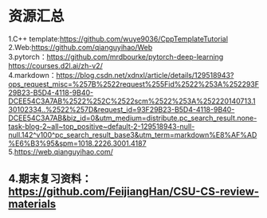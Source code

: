 资源汇总
=====
1.C++ template:https://github.com/wuye9036/CppTemplateTutorial<br>
2.Web:https://github.com/qianguyihao/Web<br>
3.pytorch：https://github.com/mrdbourke/pytorch-deep-learning<br>
          https://courses.d2l.ai/zh-v2/<br>
4.markdown：https://blog.csdn.net/xdnxl/article/details/129518943?ops_request_misc=%257B%2522request%255Fid%2522%253A%252293F29B23-B5D4-4118-9B40-DCEE54C3A7AB%2522%252C%2522scm%2522%253A%252220140713.130102334..%2522%257D&request_id=93F29B23-B5D4-4118-9B40-DCEE54C3A7AB&biz_id=0&utm_medium=distribute.pc_search_result.none-task-blog-2~all~top_positive~default-2-129518943-null-null.142^v100^pc_search_result_base3&utm_term=markdown%E8%AF%AD%E6%B3%95&spm=1018.2226.3001.4187<br>
5.https://web.qianguyihao.com/<br>



## 4.期末复习资料：https://github.com/FeijiangHan/CSU-CS-review-materials<br>
<!---
lll-hhh/lll-hhh is a ✨ special ✨ repository because its `README.md` (this file) appears on your GitHub profile.
You can click the Preview link to take a look at your changes.
--->
